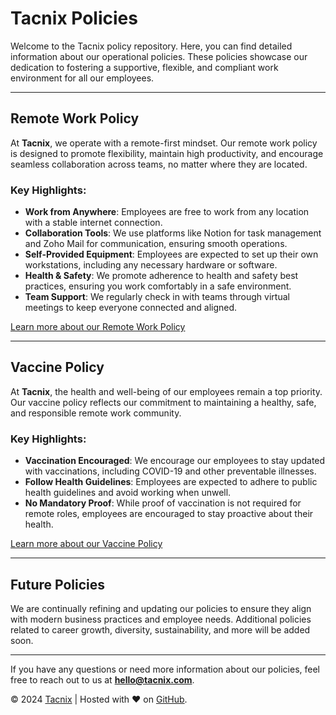 # Tacnix Policies

Welcome to the Tacnix policy repository. Here, you can find detailed information about our operational policies. These policies showcase our dedication to fostering a supportive, flexible, and compliant work environment for all our employees.

---

## Remote Work Policy

At **Tacnix**, we operate with a remote-first mindset. Our remote work policy is designed to promote flexibility, maintain high productivity, and encourage seamless collaboration across teams, no matter where they are located.

### Key Highlights:
- **Work from Anywhere**: Employees are free to work from any location with a stable internet connection.
- **Collaboration Tools**: We use platforms like Notion for task management and Zoho Mail for communication, ensuring smooth operations.
- **Self-Provided Equipment**: Employees are expected to set up their own workstations, including any necessary hardware or software.
- **Health & Safety**: We promote adherence to health and safety best practices, ensuring you work comfortably in a safe environment.
- **Team Support**: We regularly check in with teams through virtual meetings to keep everyone connected and aligned.

[Learn more about our Remote Work Policy](https://www.tacnix.com/policies/remote-policy)

---

## Vaccine Policy

At **Tacnix**, the health and well-being of our employees remain a top priority. Our vaccine policy reflects our commitment to maintaining a healthy, safe, and responsible remote work community.

### Key Highlights:
- **Vaccination Encouraged**: We encourage our employees to stay updated with vaccinations, including COVID-19 and other preventable illnesses.
- **Follow Health Guidelines**: Employees are expected to adhere to public health guidelines and avoid working when unwell.
- **No Mandatory Proof**: While proof of vaccination is not required for remote roles, employees are encouraged to stay proactive about their health.

[Learn more about our Vaccine Policy](https://www.tacnix.com/policies/vaccine-policy)

---

## Future Policies

We are continually refining and updating our policies to ensure they align with modern business practices and employee needs. Additional policies related to career growth, diversity, sustainability, and more will be added soon.

---

If you have any questions or need more information about our policies, feel free to reach out to us at **hello@tacnix.com**.

&copy; 2024 [Tacnix](https://www.tacnix.com) | Hosted with &hearts; on [GitHub](https://www.github.com).
